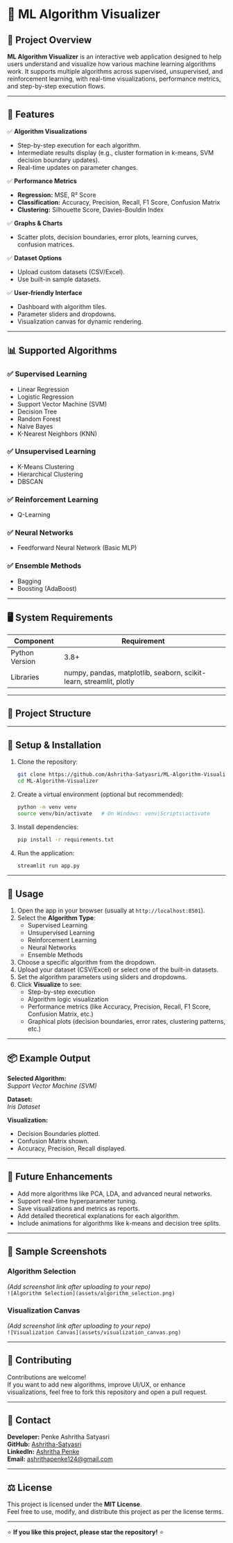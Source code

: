 # 🧰 ML Algorithm Visualizer

## 📌 Project Overview
**ML Algorithm Visualizer** is an interactive web application designed to help users understand and visualize how various machine learning algorithms work. It supports multiple algorithms across supervised, unsupervised, and reinforcement learning, with real-time visualizations, performance metrics, and step-by-step execution flows.

---

## 🚀 Features
✅ **Algorithm Visualizations**  
- Step-by-step execution for each algorithm.
- Intermediate results display (e.g., cluster formation in k-means, SVM decision boundary updates).
- Real-time updates on parameter changes.

✅ **Performance Metrics**  
- **Regression:** MSE, R² Score  
- **Classification:** Accuracy, Precision, Recall, F1 Score, Confusion Matrix  
- **Clustering:** Silhouette Score, Davies-Bouldin Index  

✅ **Graphs & Charts**  
- Scatter plots, decision boundaries, error plots, learning curves, confusion matrices.

✅ **Dataset Options**  
- Upload custom datasets (CSV/Excel).
- Use built-in sample datasets.

✅ **User-friendly Interface**  
- Dashboard with algorithm tiles.
- Parameter sliders and dropdowns.
- Visualization canvas for dynamic rendering.

---

## 📊 Supported Algorithms

### ✅ Supervised Learning
- Linear Regression
- Logistic Regression
- Support Vector Machine (SVM)
- Decision Tree
- Random Forest
- Naive Bayes
- K-Nearest Neighbors (KNN)

### ✅ Unsupervised Learning
- K-Means Clustering
- Hierarchical Clustering
- DBSCAN

### ✅ Reinforcement Learning
- Q-Learning

### ✅ Neural Networks
- Feedforward Neural Network (Basic MLP)

### ✅ Ensemble Methods
- Bagging
- Boosting (AdaBoost)

---

## 🖥️ System Requirements
| Component | Requirement |
|---|---|
| Python Version | 3.8+ |
| Libraries | numpy, pandas, matplotlib, seaborn, scikit-learn, streamlit, plotly |

---

## 📂 Project Structure
---

## 🔧 Setup & Installation

1. Clone the repository:
    ```bash
    git clone https://github.com/Ashritha-Satyasri/ML-Algorithm-Visualizer.git
    cd ML-Algorithm-Visualizer
    ```

2. Create a virtual environment (optional but recommended):
    ```bash
    python -m venv venv
    source venv/bin/activate   # On Windows: venv\Scripts\activate
    ```

3. Install dependencies:
    ```bash
    pip install -r requirements.txt
    ```

4. Run the application:
    ```bash
    streamlit run app.py
    ```

---

## 📜 Usage

1. Open the app in your browser (usually at `http://localhost:8501`).
2. Select the **Algorithm Type**:  
   - Supervised Learning  
   - Unsupervised Learning  
   - Reinforcement Learning  
   - Neural Networks  
   - Ensemble Methods
3. Choose a specific algorithm from the dropdown.
4. Upload your dataset (CSV/Excel) or select one of the built-in datasets.
5. Set the algorithm parameters using sliders and dropdowns.
6. Click **Visualize** to see:
   - Step-by-step execution
   - Algorithm logic visualization
   - Performance metrics (like Accuracy, Precision, Recall, F1 Score, Confusion Matrix, etc.)
   - Graphical plots (decision boundaries, error rates, clustering patterns, etc.)

---

## 📦 Example Output

**Selected Algorithm:**  
*Support Vector Machine (SVM)*

**Dataset:**  
*Iris Dataset*

**Visualization:**  
- Decision Boundaries plotted.
- Confusion Matrix shown.
- Accuracy, Precision, Recall displayed.

---

## 🏅 Future Enhancements

- Add more algorithms like PCA, LDA, and advanced neural networks.
- Support real-time hyperparameter tuning.
- Save visualizations and metrics as reports.
- Add detailed theoretical explanations for each algorithm.
- Include animations for algorithms like k-means and decision tree splits.

---

## 📸 Sample Screenshots

### Algorithm Selection
*(Add screenshot link after uploading to your repo)*  
`![Algorithm Selection](assets/algorithm_selection.png)`

### Visualization Canvas
*(Add screenshot link after uploading to your repo)*  
`![Visualization Canvas](assets/visualization_canvas.png)`

---

## 🤝 Contributing

Contributions are welcome!  
If you want to add new algorithms, improve UI/UX, or enhance visualizations, feel free to fork this repository and open a pull request.

---

## 📧 Contact

**Developer:** Penke Ashritha Satyasri  
**GitHub:** [Ashritha-Satyasri](https://github.com/Ashritha-Satyasri)  
**LinkedIn:** [Ashritha Penke](https://www.linkedin.com/in/ashritha-penke-385560259)  
**Email:** [ashrithapenke124@gmail.com](mailto:ashrithapenke124@gmail.com)

---

## ⚖️ License

This project is licensed under the **MIT License**.  
Feel free to use, modify, and distribute this project as per the license terms.

---

⭐ **If you like this project, please star the repository!** ⭐

